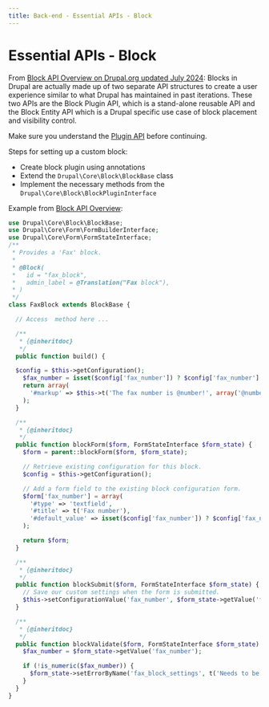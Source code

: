 ```yaml
---
title: Back-end - Essential APIs - Block
---
```


# Essential APIs - Block



From [Block API Overview on Drupal.org updated July 2024](https://www.drupal.org/docs/8/api/block-api/overview):
Blocks in Drupal are actually made up of two separate API structures to
create a user experience similar to what Drupal has maintained in past iterations.
These two APIs are the Block Plugin API, which is a stand-alone reusable API and
the Block Entity API which is a Drupal specific use case of block placement
and visibility control.

Make sure you understand the [Plugin API](4.4-essential-apis-plugin.md) before continuing.

Steps for setting up a custom block:
- Create block plugin using annotations
- Extend the `Drupal\Core\Block\BlockBase` class
- Implement the necessary methods from the `Drupal\Core\Block\BlockPluginInterface`

Example from [Block API Overview](https://www.drupal.org/docs/8/api/block-api/overview):

```php
use Drupal\Core\Block\BlockBase;
use Drupal\Core\Form\FormBuilderInterface;
use Drupal\Core\Form\FormStateInterface;
/**
 * Provides a 'Fax' block.
 *
 * @Block(
 *   id = "fax_block",
 *   admin_label = @Translation("Fax block"),
 * )
 */
class FaxBlock extends BlockBase {

  // Access  method here ...

  /**
   * {@inheritdoc}
   */
  public function build() {

  $config = $this->getConfiguration();
    $fax_number = isset($config['fax_number']) ? $config['fax_number'] : '';
    return array(
      '#markup' => $this->t('The fax number is @number!', array('@number' => $fax_number)),
    );  
  }

  /**
   * {@inheritdoc}
   */
  public function blockForm($form, FormStateInterface $form_state) {
    $form = parent::blockForm($form, $form_state);

    // Retrieve existing configuration for this block.
    $config = $this->getConfiguration();

    // Add a form field to the existing block configuration form.
    $form['fax_number'] = array(
      '#type' => 'textfield',
      '#title' => t('Fax number'),
      '#default_value' => isset($config['fax_number']) ? $config['fax_number'] : '',
    );

    return $form;
  }

  /**
   * {@inheritdoc}
   */
  public function blockSubmit($form, FormStateInterface $form_state) {
    // Save our custom settings when the form is submitted.
    $this->setConfigurationValue('fax_number', $form_state->getValue('fax_number'));
  }

  /**
   * {@inheritdoc}
   */
  public function blockValidate($form, FormStateInterface $form_state) {
    $fax_number = $form_state->getValue('fax_number');

    if (!is_numeric($fax_number)) {
      $form_state->setErrorByName('fax_block_settings', t('Needs to be an integer'));
    }
  }
}
```

